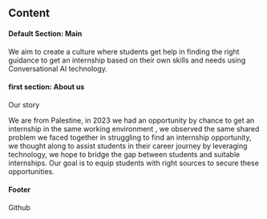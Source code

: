 ## Content


#### Default Section: Main 

We aim to create a culture where students get help in finding the right guidance to get an internship based on their own skills and needs using Conversational AI technology. 

#### first section: About us 

Our story

We are from Palestine, in 2023 we had an opportunity by chance to get an internship in the same working environment , we observed the same shared problem we faced together in struggling to find an internship opportunity, we thought along to assist students in their career journey by leveraging technology, we hope to bridge the gap between students and suitable internships. Our goal is to equip students with right sources to secure these opportunities. 

#### Footer

Github
